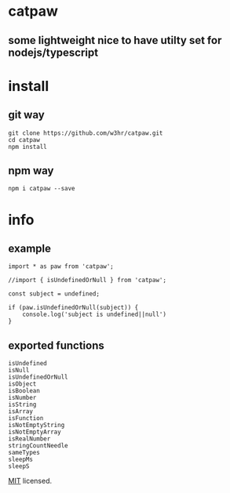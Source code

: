 <p align="center">
    <h1>catpaw</h1>
    <h2>some lightweight nice to have utilty set for nodejs/typescript<h2>
<p>

# install

## git way

```
git clone https://github.com/w3hr/catpaw.git
cd catpaw
npm install
```

## npm way

`npm i catpaw --save`

# info

## example

```
import * as paw from 'catpaw';

//import { isUndefinedOrNull } from 'catpaw';

const subject = undefined;

if (paw.isUndefinedOrNull(subject)) {
    console.log('subject is undefined||null')
}

```

## exported functions

```
isUndefined
isNull
isUndefinedOrNull
isObject
isBoolean
isNumber
isString
isArray
isFunction
isNotEmptyString
isNotEmptyArray
isRealNumber
stringCountNeedle
sameTypes
sleepMs
sleepS
```

[MIT](LICENSE) licensed.